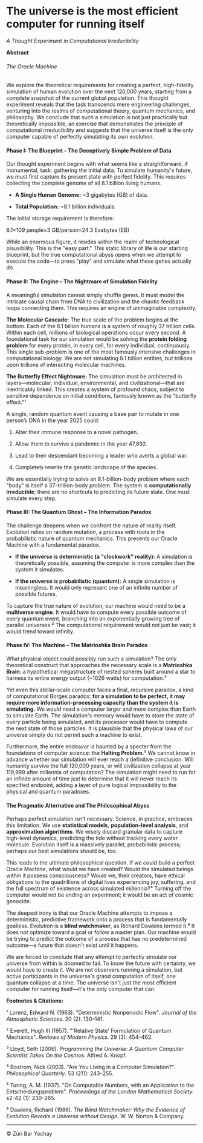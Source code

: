 # The universe is the most efficient computer for running itself

_A Thought Experiment in Computational Irreducibility_

**Abstract** 
###### The Oracle Machine

We explore the theoretical requirements for creating a perfect, high-fidelity simulation of human evolution over the next 120,000 years, starting from a complete snapshot of the current global population. This thought experiment reveals that the task transcends mere engineering challenges, venturing into the realms of computational theory, quantum mechanics, and philosophy. We conclude that such a simulation is not just practically but theoretically impossible, an exercise that demonstrates the principle of computational irreducibility and suggests that the universe itself is the only computer capable of perfectly simulating its own evolution.

#### **Phase I: The Blueprint – The Deceptively Simple Problem of Data**

Our thought experiment begins with what seems like a straightforward, if monumental, task: gathering the initial data. To simulate humanity's future, we must first capture its present state with perfect fidelity. This requires collecting the complete genome of all 8.1 billion living humans.

- **A Single Human Genome:** ~3 gigabytes (GB) of data.
    
- **Total Population:** ~8.1 billion individuals.
    

The initial storage requirement is therefore:

8.1×109 people×3 GB/person=24.3 Exabytes (EB)

While an enormous figure, it resides within the realm of technological plausibility. This is the "easy part." This static library of life is our starting blueprint, but the true computational abyss opens when we attempt to execute the code—to press "play" and simulate what these genes actually _do_.

#### **Phase II: The Engine – The Nightmare of Simulation Fidelity**

A meaningful simulation cannot simply shuffle genes. It must model the intricate causal chain from DNA to civilization and the chaotic feedback loops connecting them. This requires an engine of unimaginable complexity.

**The Molecular Cascade:** The true scale of the problem begins at the bottom. Each of the 8.1 billion humans is a system of roughly 37 trillion cells. Within each cell, millions of biological operations occur every second. A foundational task for our simulation would be solving the **protein folding problem** for every protein, in every cell, for every individual, continuously. This single sub-problem is one of the most famously intensive challenges in computational biology. We are not simulating 8.1 billion entities, but trillions upon trillions of interacting molecular machines.

**The Butterfly Effect Nightmare:** The simulation must be architected in layers—molecular, individual, environmental, and civilizational—that are inextricably linked. This creates a system of profound chaos, subject to sensitive dependence on initial conditions, famously known as the "butterfly effect."¹

A single, random quantum event causing a base pair to mutate in one person’s DNA in the year 2025 could:

1. Alter their immune response to a novel pathogen.
    
2. Allow them to survive a pandemic in the year 47,892.
    
3. Lead to their descendant becoming a leader who averts a global war.
    
4. Completely rewrite the genetic landscape of the species.
    

We are essentially trying to solve an 8.1-billion-body problem where each "body" is itself a 37-trillion-body problem. The system is **computationally irreducible**; there are no shortcuts to predicting its future state. One must simulate every step.

#### **Phase III: The Quantum Ghost – The Information Paradox**

The challenge deepens when we confront the nature of reality itself. Evolution relies on random mutation, a process with roots in the probabilistic nature of quantum mechanics. This presents our Oracle Machine with a fundamental paradox.

- **If the universe is deterministic (a "clockwork" reality):** A simulation is theoretically possible, assuming the computer is more complex than the system it simulates.
    
- **If the universe is probabilistic (quantum):** A single simulation is meaningless. It would only represent one of an infinite number of possible futures.
    

To capture the true nature of evolution, our machine would need to be a **multiverse engine**. It would have to compute every possible outcome of every quantum event, branching into an exponentially growing tree of parallel universes.² The computational requirement would not just be vast; it would trend toward infinity.

#### **Phase IV: The Machine – The Matrioshka Brain Paradox**

What physical object could possibly run such a simulation? The only theoretical construct that approaches the necessary scale is a **Matrioshka Brain**: a hypothetical megastructure of nested spheres built around a star to harness its entire energy output (~1026 watts) for computation.³

Yet even this stellar-scale computer faces a final, recursive paradox, a kind of computational Borges paradox: **for a simulation to be perfect, it may require more information-processing capacity than the system it is simulating.** We would need a computer larger and more complex than Earth to simulate Earth. The simulation's memory would have to store the state of every particle being simulated, and its processor would have to compute the next state of those particles. It is plausible that the physical laws of our universe simply do not permit such a machine to exist.

Furthermore, the entire endeavor is haunted by a specter from the foundations of computer science: the **Halting Problem**.⁵ We cannot know in advance whether our simulation will ever reach a definitive conclusion. Will humanity survive the full 120,000 years, or will civilization collapse at year 119,999 after millennia of computation? The simulation might need to run for an infinite amount of time just to determine that it will never reach its specified endpoint, adding a layer of pure logical impossibility to the physical and quantum paradoxes.

#### **The Pragmatic Alternative and The Philosophical Abyss**

Perhaps perfect simulation isn't necessary. Science, in practice, embraces this limitation. We use **statistical models**, **population-level analysis**, and **approximation algorithms**. We wisely discard granular data to capture high-level dynamics, predicting the tide without tracking every water molecule. Evolution itself is a massively parallel, probabilistic process; perhaps our best simulations should be, too.

This leads to the ultimate philosophical question. If we _could_ build a perfect Oracle Machine, what would we have created? Would the simulated beings within it possess consciousness? Would we, their creators, have ethical obligations to the quadrillions of digital lives experiencing joy, suffering, and the full spectrum of existence across simulated millennia?⁴ Turning off the computer would not be ending an experiment; it would be an act of cosmic genocide.

The deepest irony is that our Oracle Machine attempts to impose a deterministic, predictive framework onto a process that is fundamentally goalless. Evolution is a **blind watchmaker**, as Richard Dawkins termed it.⁶ It does not optimize toward a goal or follow a master plan. Our machine would be trying to predict the outcome of a process that has no predetermined outcome—a future that doesn't exist until it happens.

We are forced to conclude that any attempt to perfectly simulate our universe from within is doomed to fail. To know the future with certainty, we would have to create it. We are not observers running a simulation, but active participants in the universe's grand computation of itself, one quantum collapse at a time. The universe isn't just the most efficient computer for running itself—it's the only computer that can.

**Footnotes & Citations:**

¹ Lorenz, Edward N. (1963). "Deterministic Nonperiodic Flow". _Journal of the Atmospheric Sciences_. 20 (2): 130–141.

² Everett, Hugh III (1957). "'Relative State' Formulation of Quantum Mechanics". _Reviews of Modern Physics_. 29 (3): 454–462.

³ Lloyd, Seth (2006). _Programming the Universe: A Quantum Computer Scientist Takes On the Cosmos_. Alfred A. Knopf.

⁴ Bostrom, Nick (2003). "Are You Living in a Computer Simulation?". _Philosophical Quarterly_. 53 (211): 243–255.

⁵ Turing, A. M. (1937). "On Computable Numbers, with an Application to the Entscheidungsproblem". _Proceedings of the London Mathematical Society_. s2-42 (1): 230–265.

⁶ Dawkins, Richard (1986). _The Blind Watchmaker: Why the Evidence of Evolution Reveals a Universe without Design_. W. W. Norton & Company.

---
© Züri Bar Yochay
